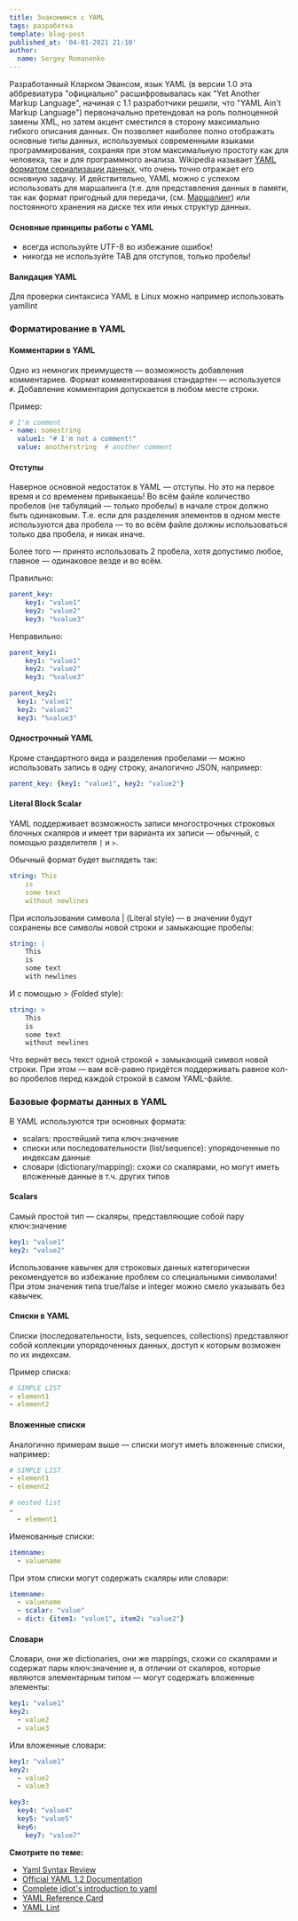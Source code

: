 ```yaml
---
title: Знакомимся с YAML
tags: разработка
template: blog-post
published_at: '04-01-2021 21:10'
author:
  name: Sergey Romanenko
---
```


Разработанный Кларком Эвансом, язык YAML (в версии 1.0 эта аббревиатура "официально" расшифровывалась как "Yet Another Markup Language", начиная с 1.1 разработчики решили, что "YAML Ain't Markup Language") первоначально претендовал на роль полноценной замены XML, но затем акцент сместился в сторону максимально гибкого описания данных. Он позволяет наиболее полно отображать основные типы данных, используемых современными языками программирования, сохраняя при этом максимальную простоту как для человека, так и для программного анализа. Wikipedia называет [YAML форматом сериализации данных](https://ru.wikipedia.org/wiki/YAML), что очень точно отражает его основную задачу. И действительно, YAML можно с успехом использовать для маршалинга (т.е. для представления данных в памяти, так как формат пригодный для передачи, (см. [Маршалинг](https://ru.wikipedia.org/wiki/Маршалинг)) или постоянного хранения на диске тех или иных структур данных.

#### Основные принципы работы с YAML

* всегда используйте UTF-8 во избежание ошибок!
* никогда не используйте TAB для отступов, только пробелы!

#### Валидация YAML
Для проверки синтаксиса YAML в Linux можно например использовать yamllint

### Форматирование в YAML

#### Комментарии в YAML

Одно из немногих преимуществ — возможность добавления комментариев. Формат комментирования стандартен — используется `#`.
Добавление комментария допускается в любом месте строки.

Пример:

```yaml
# I'm comment
- name: somestring
  value1: "# I'm not a comment!"
  value: anotherstring  # another comment
```


#### Отступы

Наверное основной недостаток в YAML — отступы. Но это на первое время и со временем привыкаешь!
Во всём файле количество пробелов (не табуляций — только пробелы) в начале строк должно быть одинаковым.
Т.е. если для разделения элементов в одном месте используются два пробела — то во всём файле должны использоваться только два пробела, и никак иначе.  

Более того — принято использовать 2 пробела, хотя допустимо любое, главное — одинаковое везде и во всём.

Правильно:

```yaml
parent_key:
    key1: "value1"
    key2: "value2"
    key3: "%value3"
```

Неправильно:

```yaml
parent_key1:
    key1: "value1"
    key2: "value2"
    key3: "%value3"

parent_key2:
  key1: "value1"
  key2: "value2"
  key3: "%value3"
```

#### Однострочный YAML

Кроме стандартного вида и разделения пробелами — можно использовать запись в одну строку, аналогично JSON, например:

```yaml
parent_key: {key1: "value1", key2: "value2"}
```

#### Literal Block Scalar

YAML поддерживает возможность записи многострочных строковых блочных скаляров и имеет три варианта их записи — обычный, с помощью разделителя `|` и `>`.

Обычный формат будет выглядеть так:

```yaml
string: This
    is
    some text
    without newlines
```

При использовании символа | (Literal style) — в значении будут сохранены все символы новой строки и замыкающие пробелы:

```yaml
string: |
    This
    is
    some text
    with newlines
```

И с помощью > (Folded style):

```yaml
string: >
    This
    is
    some text
    without newlines
```

Что вернёт весь текст одной строкой + замыкающий символ новой строки.
При этом — вам всё-равно придётся поддерживать равное кол-во пробелов перед каждой строкой в самом YAML-файле.

### Базовые форматы данных в YAML

В YAML используются три основных формата:
* scalars: простейший типа ключ:значение
* списки или последовательности (list/sequence): упорядоченные по индексам данные
* словари (dictionary/mapping): схожи со скалярами, но могут иметь вложенные данные в т.ч. других типов

#### Scalars

Самый простой тип — скаляры, представляющие собой пару ключ:значение

```yaml
key1: "value1"
key2: "value2"
```

Использование кавычек для строковых данных категорически рекомендуется во избежание проблем со специальными символами! При этом значения типа true/false и integer можно смело указывать без кавычек.

#### Списки в YAML

Списки (последовательности, lists, sequences, collections) представляют собой коллекции упорядоченных данных, доступ к которым возможен по их индексам.

Пример списка:

```yaml
# SIMPLE LIST
- element1
- element2
```

#### Вложенные списки

Аналогично примерам выше — списки могут иметь вложенные списки, например:

```yaml
# SIMPLE LIST
- element1
- element2

# nested list
-
  - element1
```

Именованные списки:

```yaml
itemname:
  - valuename
```

При этом списки могут содержать скаляры или словари:

```yaml
itemname:
  - valuename
  - scalar: "value"
  - dict: {item1: "value1", item2: "value2"}
```

#### Словари

Словари, они же dictionaries, они же mappings, схожи со cкалярами и содержат пары ключ:значение и, в отличии от скаляров, которые являются элементарным типом — могут содержать вложенные элементы:

```yaml
key1: "value1"
key2:
  - value2
  - value3
```

Или вложенные словари:

```yaml
key1: "value1"
key2:
  - value2
  - value3

key3:
  key4: "value4"
  key5: "value5"
  key6:
    key7: "value7"
```

**Смотрите по теме:**
* [Yaml Syntax Review](https://docs.flextype.org/en/core/serializers/yaml)
* [Official YAML 1.2 Documentation](https://yaml.org/spec/1.2/spec.html)
* [Complete idiot's introduction to yaml](https://github.com/Animosity/CraftIRC/wiki/Complete-idiot's-introduction-to-yaml)
* [YAML Reference Card](https://yaml.org/refcard.html)
* [YAML Lint](https://www.yamllint.com)
